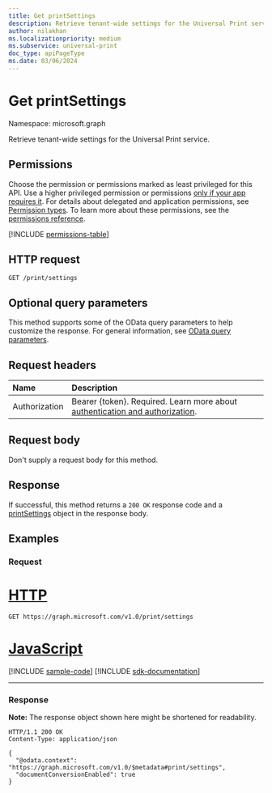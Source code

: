 ```yaml
---
title: Get printSettings
description: Retrieve tenant-wide settings for the Universal Print service.
author: nilakhan
ms.localizationpriority: medium
ms.subservice: universal-print
doc_type: apiPageType
ms.date: 03/06/2024
---
```


# Get printSettings

Namespace: microsoft.graph

Retrieve tenant-wide settings for the Universal Print service.

## Permissions
Choose the permission or permissions marked as least privileged for this API. Use a higher privileged permission or permissions [only if your app requires it](/graph/permissions-overview#best-practices-for-using-microsoft-graph-permissions). For details about delegated and application permissions, see [Permission types](/graph/permissions-overview#permission-types). To learn more about these permissions, see the [permissions reference](/graph/permissions-reference).

<!-- { "blockType": "permissions", "name": "print_get_settings" } -->
[!INCLUDE [permissions-table](../includes/permissions/print-get-settings-permissions.md)]

## HTTP request

<!-- {
  "blockType": "ignored"
}
-->
```http
GET /print/settings
```

## Optional query parameters
This method supports some of the OData query parameters to help customize the response. For general information, see [OData query parameters](/graph/query-parameters).

## Request headers
| Name      |Description|
|:----------|:----------|
|Authorization|Bearer {token}. Required. Learn more about [authentication and authorization](/graph/auth/auth-concepts).|

## Request body
Don't supply a request body for this method.

## Response
If successful, this method returns a `200 OK` response code and a [printSettings](../resources/printsettings.md) object in the response body.

## Examples

### Request

# [HTTP](#tab/http)
<!-- {
  "blockType": "request",
  "name": "get_printsettings"
}
-->
```http
GET https://graph.microsoft.com/v1.0/print/settings
```

# [JavaScript](#tab/javascript)
[!INCLUDE [sample-code](../includes/snippets/javascript/get-printsettings-javascript-snippets.md)]
[!INCLUDE [sdk-documentation](../includes/snippets/snippets-sdk-documentation-link.md)]

---

### Response
**Note:** The response object shown here might be shortened for readability.
<!-- {
  "blockType": "response",
  "truncated": true,
  "@odata.type": "microsoft.graph.printSettings"
}
-->
```http
HTTP/1.1 200 OK
Content-Type: application/json

{
  "@odata.context": "https://graph.microsoft.com/v1.0/$metadata#print/settings",
  "documentConversionEnabled": true
}
```

